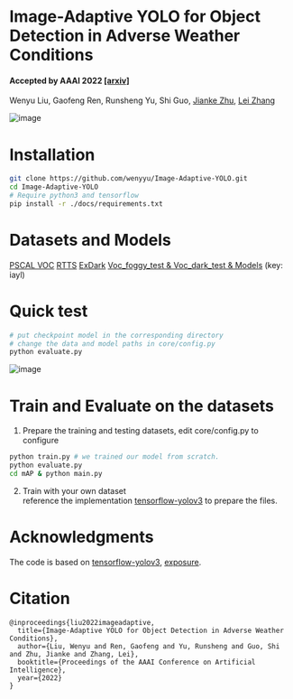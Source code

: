 # Image-Adaptive YOLO for Object Detection in Adverse Weather Conditions
####  Accepted by AAAI 2022 [[arxiv]](https://arxiv.org/abs/2112.08088) 
Wenyu Liu, Gaofeng Ren, Runsheng Yu, Shi Guo, [Jianke Zhu](https://scholar.google.com/citations?hl=zh-CN&user=SC-WmzwAAAAJ&view_op=list_works&sortby=pubdate), [Lei Zhang](https://scholar.google.com.hk/citations?user=tAK5l1IAAAAJ&hl=zh-CN&oi=sra)
      
![image](https://user-images.githubusercontent.com/24246792/146731560-fa69fe86-fbf8-4a96-8bd8-a500490ec41d.png)

# Installation
```bash
git clone https://github.com/wenyyu/Image-Adaptive-YOLO.git  
cd Image-Adaptive-YOLO  
# Require python3 and tensorflow
pip install -r ./docs/requirements.txt
```

# Datasets and Models
[PSCAL VOC](http://host.robots.ox.ac.uk/pascal/VOC/) [RTTS](https://sites.google.com/view/reside-dehaze-datasets/reside-%CE%B2) [ExDark](https://drive.google.com/file/d/1GZqHFzTLDI-1rcOctHdf-c16VgagWocd/view) [Voc_foggy_test & Voc_dark_test & Models](https://pan.baidu.com/s/1GQE_80rEzs0uCrzauHxwdw) (key: iayl)

# Quick test
```bash  
# put checkpoint model in the corresponding directory 
# change the data and model paths in core/config.py
python evaluate.py 
```

![image](https://user-images.githubusercontent.com/24246792/146735760-4fcf7be9-fdd2-4694-8d91-d254144c52eb.png)

# Train and Evaluate on the datasets

1. Prepare the training and testing datasets, edit core/config.py to configure  
```bash  
python train.py # we trained our model from scratch.  
python evaluate.py   
cd mAP & python main.py 
```

2. Train with your own dataset  
   reference the implementation [tensorflow-yolov3](https://github.com/YunYang1994/tensorflow-yolov3) to prepare the files.

# Acknowledgments

The code is based on [tensorflow-yolov3](https://github.com/YunYang1994/tensorflow-yolov3), [exposure](https://github.com/yuanming-hu/exposure).

# Citation

```shell
@inproceedings{liu2022imageadaptive,
  title={Image-Adaptive YOLO for Object Detection in Adverse Weather Conditions},
  author={Liu, Wenyu and Ren, Gaofeng and Yu, Runsheng and Guo, Shi and Zhu, Jianke and Zhang, Lei},
  booktitle={Proceedings of the AAAI Conference on Artificial Intelligence},
  year={2022}
}
```
